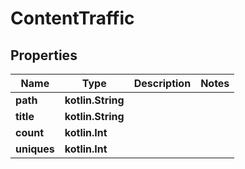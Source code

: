
# ContentTraffic

## Properties
Name | Type | Description | Notes
------------ | ------------- | ------------- | -------------
**path** | **kotlin.String** |  | 
**title** | **kotlin.String** |  | 
**count** | **kotlin.Int** |  | 
**uniques** | **kotlin.Int** |  | 



